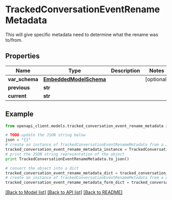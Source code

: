 # TrackedConversationEventRenameMetadata

This will give specific metadata need to determine what the rename was to/from.

## Properties
Name | Type | Description | Notes
------------ | ------------- | ------------- | -------------
**var_schema** | [**EmbeddedModelSchema**](EmbeddedModelSchema.md) |  | [optional] 
**previous** | **str** |  | 
**current** | **str** |  | 

## Example

```python
from openapi_client.models.tracked_conversation_event_rename_metadata import TrackedConversationEventRenameMetadata

# TODO update the JSON string below
json = "{}"
# create an instance of TrackedConversationEventRenameMetadata from a JSON string
tracked_conversation_event_rename_metadata_instance = TrackedConversationEventRenameMetadata.from_json(json)
# print the JSON string representation of the object
print TrackedConversationEventRenameMetadata.to_json()

# convert the object into a dict
tracked_conversation_event_rename_metadata_dict = tracked_conversation_event_rename_metadata_instance.to_dict()
# create an instance of TrackedConversationEventRenameMetadata from a dict
tracked_conversation_event_rename_metadata_form_dict = tracked_conversation_event_rename_metadata.from_dict(tracked_conversation_event_rename_metadata_dict)
```
[[Back to Model list]](../README.md#documentation-for-models) [[Back to API list]](../README.md#documentation-for-api-endpoints) [[Back to README]](../README.md)


